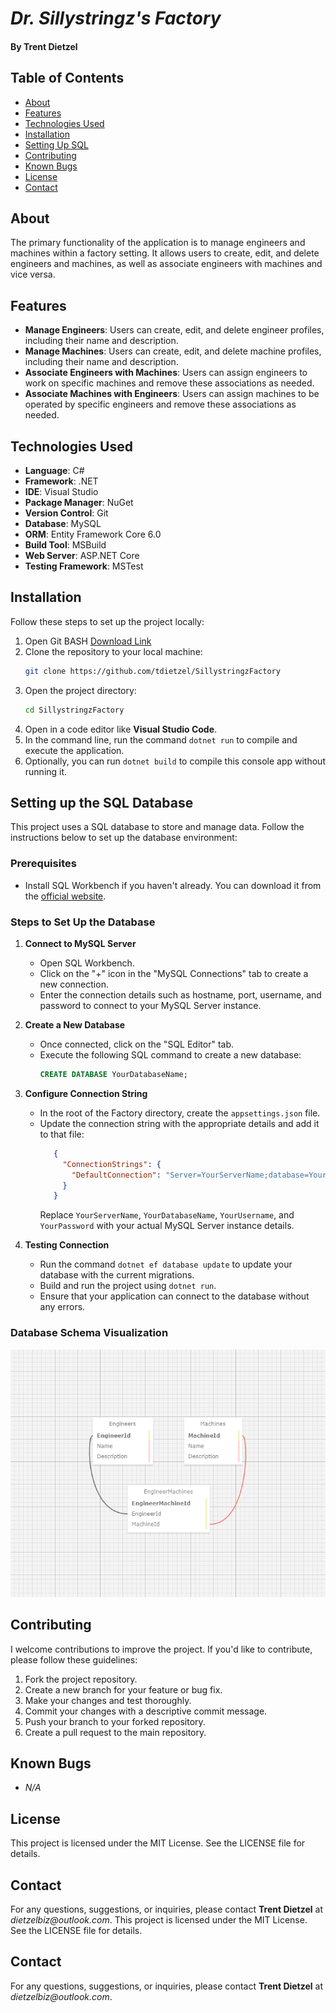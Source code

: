 # *Dr. Sillystringz's Factory*
#### By Trent Dietzel

## Table of Contents
- [About](#about)
- [Features](#features)
- [Technologies Used](#technologies-used)
- [Installation](#installation)
- [Setting Up SQL](#setting-up-the-sql-database)
- [Contributing](#contributing)
- [Known Bugs](#known-bugs)
- [License](#license)
- [Contact](#contact)

## About
The primary functionality of the application is to manage engineers and machines within a factory setting. It allows users to create, edit, and delete engineers and machines, as well as associate engineers with machines and vice versa.

## Features
- **Manage Engineers**: Users can create, edit, and delete engineer profiles, including their name and description.
- **Manage Machines**: Users can create, edit, and delete machine profiles, including their name and description.
- **Associate Engineers with Machines**: Users can assign engineers to work on specific machines and remove these associations as needed.
- **Associate Machines with Engineers**: Users can assign machines to be operated by specific engineers and remove these associations as needed.


## Technologies Used
- **Language**: C#
- **Framework**: .NET
- **IDE**: Visual Studio
- **Package Manager**: NuGet
- **Version Control**: Git
- **Database**: MySQL
- **ORM**: Entity Framework Core 6.0
- **Build Tool**: MSBuild
- **Web Server**: ASP.NET Core
- **Testing Framework**: MSTest

## Installation
Follow these steps to set up the project locally:
1. Open Git BASH [Download Link](https://gitforwindows.org/)
2. Clone the repository to your local machine:
   ```bash
   git clone https://github.com/tdietzel/SillystringzFactory
   ```
3. Open the project directory:
   ```bash
   cd SillystringzFactory
   ```
4. Open in a code editor like __Visual Studio Code__.
5. In the command line, run the command ``` dotnet run ``` to compile and execute the application.
6. Optionally, you can run ``` dotnet build ``` to compile this console app without running it.

## Setting up the SQL Database
This project uses a SQL database to store and manage data. Follow the instructions below to set up the database environment:

### Prerequisites
- Install SQL Workbench if you haven't already. You can download it from the [official website](https://www.mysql.com/products/workbench/).

### Steps to Set Up the Database
1. **Connect to MySQL Server**
   - Open SQL Workbench.
   - Click on the "+" icon in the "MySQL Connections" tab to create a new connection.
   - Enter the connection details such as hostname, port, username, and password to connect to your MySQL Server instance.

2. **Create a New Database**
   - Once connected, click on the "SQL Editor" tab.
   - Execute the following SQL command to create a new database:
     ```sql
     CREATE DATABASE YourDatabaseName;
     ```

3. **Configure Connection String**
   - In the root of the Factory directory, create the `appsettings.json` file.
   - Update the connection string with the appropriate details and add it to that file:
     ```json
        {
          "ConnectionStrings": {
            "DefaultConnection": "Server=YourServerName;database=YourDatabaseName;uid=YourUsername;pwd=YourPassword;"
          }
        }
     ```
     Replace `YourServerName`, `YourDatabaseName`, `YourUsername`, and `YourPassword` with your actual MySQL Server instance details.

4. **Testing Connection**
   - Run the command ``` dotnet ef database update ``` to update your database with the current migrations.
   - Build and run the project using ``` dotnet run ```.
   - Ensure that your application can connect to the database without any errors.

### Database Schema Visualization
![Database Schema](DatabaseSchema.png)

## Contributing
I welcome contributions to improve the project. If you'd like to contribute, please follow these guidelines:
1. Fork the project repository.
2. Create a new branch for your feature or bug fix.
3. Make your changes and test thoroughly.
4. Commit your changes with a descriptive commit message.
5. Push your branch to your forked repository.
6. Create a pull request to the main repository.

## Known Bugs
* _N/A_

## License
This project is licensed under the MIT License. See the LICENSE file for details.

## Contact
For any questions, suggestions, or inquiries, please contact **Trent Dietzel** at _dietzelbiz@outlook.com_.
This project is licensed under the MIT License. See the LICENSE file for details.

## Contact
For any questions, suggestions, or inquiries, please contact **Trent Dietzel** at _dietzelbiz@outlook.com_.
